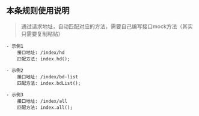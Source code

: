 ## 本条规则使用说明

> 通过请求地址，自动匹配对应的方法，需要自己编写接口mock方法（其实只需要复制粘贴）
```
- 示例1
    接口地址: /index/hd
    匹配方法: index.hd();
    
- 示例2
    接口地址: /index/bd-list
    匹配方法: index.bdList();
    
- 示例3
    接口地址: /index/all
    匹配方法: index.all();
```